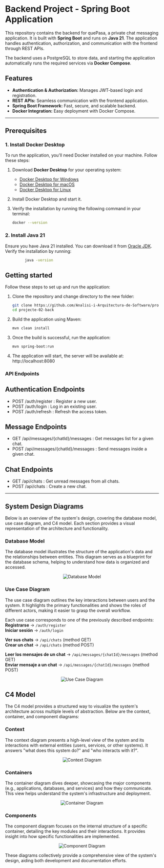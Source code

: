 # Backend Project - Spring Boot Application

This repository contains the backend for quePasa, a private chat messaging application. It is built with **Spring Boot** and runs on **Java 21**. The application handles authentication, authorization, and communication with the frontend through REST APIs.

The backend uses a PostgreSQL to store data, and starting the application automatically runs the required services via **Docker Compose**.

## Features

- **Authentication & Authorization:** Manages JWT-based login and registration.
- **REST APIs:** Seamless communication with the frontend application.
- **Spring Boot Framework:** Fast, secure, and scalable backend.
- **Docker Integration:** Easy deployment with Docker Compose.

---

## Prerequisites

### 1. Install Docker Desktop
To run the application, you'll need Docker installed on your machine. Follow these steps:

1. Download **Docker Desktop** for your operating system:
   - [Docker Desktop for Windows](https://www.docker.com/products/docker-desktop/)
   - [Docker Desktop for macOS](https://www.docker.com/products/docker-desktop/)
   - [Docker Desktop for Linux](https://docs.docker.com/desktop/install/linux-install/)

2. Install Docker Desktop and start it.

3. Verify the installation by running the following command in your terminal:
   ```bash
   docker --version
### 2. Install Java 21
Ensure you have Java 21 installed. You can download it from [Oracle JDK](https://www.oracle.com/java/technologies/downloads/). Verify the installation by running:
   ```bash
            java -version
   ```
## Getting started
Follow these steps to set up and run the application:
1. Clone the repository and change directory to the new folder:
   ```bash
   git clone https://github.com/Analisi-i-Arquitectura-de-Software/projecte-02-back.git
   cd projecte-02-back
2. Build the application using Maven:
   ```bash
   mvn clean install
3. Once the build is successful, run the application:
    ```bash
   mvn spring-boot:run
5. The application will start, the server will be available at: http://localhost:8080
   
### API Endpoints
## Authentication Endpoints
   - POST /auth/register : Register a new user.
   - POST /auth/login : Log in an existing user.
   - POST /auth/refresh : Refresh the access token.
## Message Endpoints
   - GET /api/messages/{chatId}/messages : Get messages list for a given chat.
   - POST /api/messages/{chatId}/messages : Send messages inside a given chat.
## Chat Endpoints
   - GET /api/chats : Get unread messages from all chats.
   - POST /api/chats : Create a new chat.
---

## System Design Diagrams

Below is an overview of the system's design, covering the database model, use case diagram, and C4 model. Each section provides a visual representation of the architecture and functionality.


### **Database Model**
The database model illustrates the structure of the application's data and the relationships between entities. This diagram serves as a blueprint for the database schema, helping to understand how data is organized and accessed.

<div align="center">
  <img src="https://github.com/user-attachments/assets/7de8ddfd-f024-46ed-b1b1-61c826172efc" alt="Database Model">
</div>

### **Use Case Diagram**
The use case diagram outlines the key interactions between users and the system. It highlights the primary functionalities and shows the roles of different actors, making it easier to grasp the overall workflow.

Each use case corresponds to one of the previously described endpoints:  
**Registrarse** → `/auth/register`  
**Iniciar sesión** → `/auth/login`  

**Ver sus chats** → `/api/chats` (method GET)  
**Crear un chat** → `/api/chats` (method POST)  

**Leer los mensajes de un chat** → `/api/messages/{chatId}/messages` (method GET)  
**Enviar mensaje a un chat** → `/api/messages/{chatId}/messages` (method POST)  

<div align="center">
  <img src="https://github.com/user-attachments/assets/1517f37a-d36a-4699-80df-60d0714ce298" alt="Use Case Diagram">
</div>

## **C4 Model**

The C4 model provides a structured way to visualize the system's architecture across multiple levels of abstraction. Below are the context, container, and component diagrams:

### **Context**
The context diagram presents a high-level view of the system and its interactions with external entities (users, services, or other systems). It answers "what does this system do?" and "who interacts with it?".

<div align="center">
  <img src="https://github.com/user-attachments/assets/66828cf8-f3cc-4cb5-bad7-c28cac3de747" alt="Context Diagram">
</div>

### **Containers**
The container diagram dives deeper, showcasing the major components (e.g., applications, databases, and services) and how they communicate. This view helps understand the system's infrastructure and deployment.

<div align="center">
  <img src="https://github.com/user-attachments/assets/2bcb549b-81ff-4222-a02a-dfe9f672722d" alt="Container Diagram">
</div>

### **Components**
The component diagram focuses on the internal structure of a specific container, detailing the key modules and their interactions. It provides insight into how specific functionalities are implemented.

<div align="center">
  <img src="https://github.com/user-attachments/assets/15304270-2572-49a6-aef6-de8ed40833fb" alt="Component Diagram">
</div>

These diagrams collectively provide a comprehensive view of the system's design, aiding both development and documentation efforts.


   
   

